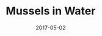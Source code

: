 ---
title: Mussels in Water
caption: Mussels fall into a container after being stripped from the lines
location: Yell, UK
slug: /1705003
date: 2017-05-02
featuredImage: ./images/mussel-farming-5.jpg
tags: ["Aquaculture", "Mussels", "Mussel Boat", "Shetland", "UK"]
category: gallery
subject: In Action
---